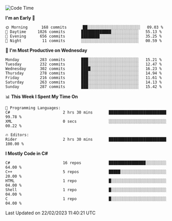 <!--START_SECTION:waka-->
![Code Time](http://img.shields.io/badge/Code%20Time-940%20hrs%2032%20mins-blue)

**I'm an Early 🐤** 

```text
🌞 Morning      168 commits       ██░░░░░░░░░░░░░░░░░░░░░░░   09.03 % 
🌆 Daytime     1026 commits       █████████████░░░░░░░░░░░░   55.13 % 
🌃 Evening      656 commits       ████████░░░░░░░░░░░░░░░░░   35.25 % 
🌙 Night         11 commits       ░░░░░░░░░░░░░░░░░░░░░░░░░   00.59 % 

```
📅 **I'm Most Productive on Wednesday** 

```text
Monday         283 commits       ███░░░░░░░░░░░░░░░░░░░░░░   15.21 % 
Tuesday        232 commits       ███░░░░░░░░░░░░░░░░░░░░░░   12.47 % 
Wednesday      302 commits       ████░░░░░░░░░░░░░░░░░░░░░   16.23 % 
Thursday       278 commits       ███░░░░░░░░░░░░░░░░░░░░░░   14.94 % 
Friday         216 commits       ███░░░░░░░░░░░░░░░░░░░░░░   11.61 % 
Saturday       263 commits       ███░░░░░░░░░░░░░░░░░░░░░░   14.13 % 
Sunday         287 commits       ███░░░░░░░░░░░░░░░░░░░░░░   15.42 % 

```


📊 **This Week I Spent My Time On** 

```text
💬 Programming Languages: 
C#                       2 hrs 30 mins       █████████████████████████   99.78 % 
XML                      0 secs              ░░░░░░░░░░░░░░░░░░░░░░░░░   00.22 % 

🔥 Editors: 
Rider                    2 hrs 30 mins       █████████████████████████   100.00 % 

```

**I Mostly Code in C#** 

```text
C#                       16 repos            ████████████████░░░░░░░░░   64.00 % 
C++                      5 repos             █████░░░░░░░░░░░░░░░░░░░░   20.00 % 
HTML                     1 repo              █░░░░░░░░░░░░░░░░░░░░░░░░   04.00 % 
Shell                    1 repo              █░░░░░░░░░░░░░░░░░░░░░░░░   04.00 % 
C                        1 repo              █░░░░░░░░░░░░░░░░░░░░░░░░   04.00 % 

```



 Last Updated on 22/02/2023 11:40:21 UTC
<!--END_SECTION:waka-->
